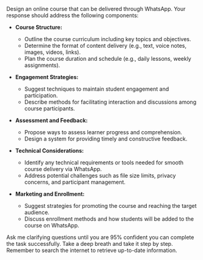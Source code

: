 Design an online course that can be delivered through WhatsApp. Your response should address the following components:

- **Course Structure:**
  - Outline the course curriculum including key topics and objectives.
  - Determine the format of content delivery (e.g., text, voice notes, images, videos, links).
  - Plan the course duration and schedule (e.g., daily lessons, weekly assignments).

- **Engagement Strategies:**
  - Suggest techniques to maintain student engagement and participation.
  - Describe methods for facilitating interaction and discussions among course participants.

- **Assessment and Feedback:**
  - Propose ways to assess learner progress and comprehension.
  - Design a system for providing timely and constructive feedback.

- **Technical Considerations:**
  - Identify any technical requirements or tools needed for smooth course delivery via WhatsApp.
  - Address potential challenges such as file size limits, privacy concerns, and participant management.

- **Marketing and Enrollment:**
  - Suggest strategies for promoting the course and reaching the target audience.
  - Discuss enrollment methods and how students will be added to the course on WhatsApp.

Ask me clarifying questions until you are 95% confident you can complete the task successfully. Take a deep breath and take it step by step. Remember to search the internet to retrieve up-to-date information.